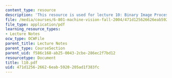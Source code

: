 ```yaml
---
content_type: resource
description: 'This resource is used for lecture 10: Binary Image Processing.'
file: /media/courses/6-801-machine-vision-fall-2004/471d125626626eab5920205ad1f383fc_l10.pdf
file_type: application/pdf
learning_resource_types:
- Lecture Notes
ocw_type: OCWFile
parent_title: Lecture Notes
parent_type: CourseSection
parent_uid: f586c168-ab25-0043-2cbe-286ec2f7bd12
resourcetype: Document
title: l10.pdf
uid: 471d1256-2662-6eab-5920-205ad1f383fc
---
```

